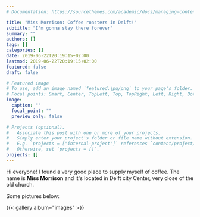 ```yaml
---
# Documentation: https://sourcethemes.com/academic/docs/managing-content/

title: "Miss Morrison: Coffee roasters in Delft!"
subtitle: "I'm gonna stay there forever"
summary: ""
authors: []
tags: []
categories: []
date: 2019-06-22T20:19:15+02:00
lastmod: 2019-06-22T20:19:15+02:00
featured: false
draft: false

# Featured image
# To use, add an image named `featured.jpg/png` to your page's folder.
# Focal points: Smart, Center, TopLeft, Top, TopRight, Left, Right, BottomLeft, Bottom, BottomRight.
image:
  caption: ""
  focal_point: ""
  preview_only: false

# Projects (optional).
#   Associate this post with one or more of your projects.
#   Simply enter your project's folder or file name without extension.
#   E.g. `projects = ["internal-project"]` references `content/project/deep-learning/index.md`.
#   Otherwise, set `projects = []`.
projects: []
---
```


Hi everyone! I found a very good place to supply myself of coffee. The name is **Miss Morrison** and it's located in Delft city Center, very close of the old church.

Some pictures below:

{{< gallery album="images" >}}
